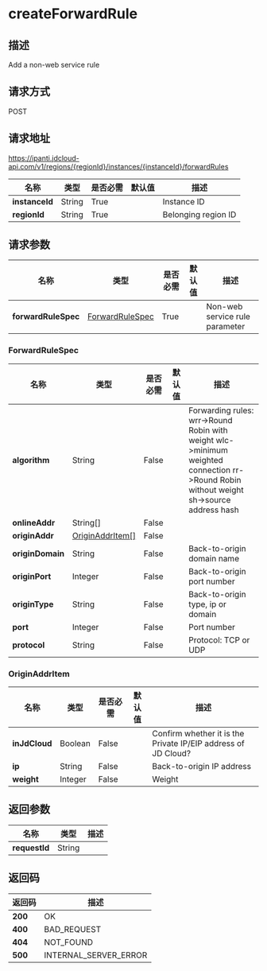 # createForwardRule


## 描述
Add a non-web service rule

## 请求方式
POST

## 请求地址
https://ipanti.jdcloud-api.com/v1/regions/{regionId}/instances/{instanceId}/forwardRules

|名称|类型|是否必需|默认值|描述|
|---|---|---|---|---|
|**instanceId**|String|True||Instance ID|
|**regionId**|String|True||Belonging region ID|

## 请求参数
|名称|类型|是否必需|默认值|描述|
|---|---|---|---|---|
|**forwardRuleSpec**|[ForwardRuleSpec](##ForwardRuleSpec)|True||Non-web service rule parameter|

### <a name="ForwardRuleSpec">ForwardRuleSpec</a>
|名称|类型|是否必需|默认值|描述|
|---|---|---|---|---|
|**algorithm**|String|False||Forwarding rules: wrr->Round Robin with weight  wlc->minimum weighted connection  rr->Round Robin without weight  sh->source address hash|
|**onlineAddr**|String[]|False|||
|**originAddr**|[OriginAddrItem[]](##OriginAddrItem)|False|||
|**originDomain**|String|False||Back-to-origin domain name|
|**originPort**|Integer|False||Back-to-origin port number|
|**originType**|String|False||Back-to-origin type, ip or domain|
|**port**|Integer|False||Port number|
|**protocol**|String|False||Protocol: TCP or UDP|
### <a name="OriginAddrItem">OriginAddrItem</a>
|名称|类型|是否必需|默认值|描述|
|---|---|---|---|---|
|**inJdCloud**|Boolean|False||Confirm whether it is the Private IP/EIP address of JD Cloud?|
|**ip**|String|False||Back-to-origin IP address|
|**weight**|Integer|False||Weight|

## 返回参数
|名称|类型|描述|
|---|---|---|
|**requestId**|String||



## 返回码
|返回码|描述|
|---|---|
|**200**|OK|
|**400**|BAD_REQUEST|
|**404**|NOT_FOUND|
|**500**|INTERNAL_SERVER_ERROR|
